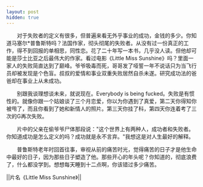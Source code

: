 ```yaml
---
layout: post
hidden: true
---
```

　　对于失败者的定义有很多，但普遍来看无外乎事业的成功，金钱的多少。你知道马塞尔*普鲁斯特吗？法国作家，彻头彻尾的失败者。从没有过一份真正的工作，得不到回报的单相思，同性恋。花了二十年写一本书，几乎没人读。但他却可能是莎士比亚之后最伟大的作家。看过电影《Little Miss Sunshine》吗？里面一家人的失败简直达到了巅峰。爷爷吸毒而死，哥哥发了哑誓一年不说话只为当飞行员却被发现是个色盲。叔叔的爱情和事业双重失败居然自杀未遂。研究成功法的爸爸却在事业上从未成功。

　　别跟我谈理想谈未来，就说现在。Everybody is being fucked。失败是有惯性的。就像你跟一个姑娘谈了三个月恋爱，你以为你遇到了真爱，第二天你得知你被甩了，而且你看到了她和新情人的照片。第三天你挂了科，第四天你连着考了三次的G再次失败。

　　片中的父亲在偷爷爷尸体那段说："这个世界上有两种人，成功者和失败者。你知道成功是怎么定义的吗？成功就是永不言弃。"我想这是对人生最好的解释。

　　普鲁斯特老年时回首往事，审视从前的痛苦时光，觉得痛苦的日子才是他生命中最好的日子，因为那些日子塑造了他。那些开心的年头呢？你知道的，彻底浪费了，什么都没学到。想想每天睡到十二点啊，你该错过多少痛苦。

||片名《Little Miss Sunshine》||